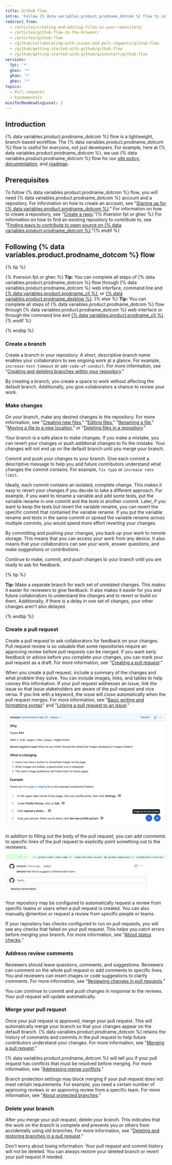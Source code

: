 ```yaml
---
title: GitHub flow
intro: 'Follow {% data variables.product.prodname_dotcom %} flow to collaborate on projects.'
redirect_from:
  - /articles/creating-and-editing-files-in-your-repository/
  - /articles/github-flow-in-the-browser/
  - /articles/github-flow
  - /github/collaborating-with-issues-and-pull-requests/github-flow
  - /github/getting-started-with-github/github-flow
  - /github/getting-started-with-github/quickstart/github-flow
versions:
  fpt: '*'
  ghes: '*'
  ghae: '*'
  ghec: '*'
topics:
  - Pull requests
  - Fundamentals
miniTocMaxHeadingLevel: 3
---
```

## Introduction

{% data variables.product.prodname_dotcom %} flow is a lightweight, branch-based workflow. The {% data variables.product.prodname_dotcom %} flow is useful for everyone, not just developers. For example, here at {% data variables.product.prodname_dotcom %}, we use {% data variables.product.prodname_dotcom %} flow for our [site policy](https://github.com/github/site-policy), [documentation](https://github.com/github/docs), and [roadmap](https://github.com/github/roadmap).

## Prerequisites

To follow {% data variables.product.prodname_dotcom %} flow, you will need {% data variables.product.prodname_dotcom %} account and a repository. For information on how to create an account, see "[Signing up for {% data variables.product.prodname_dotcom %}](/github/getting-started-with-github/signing-up-for-github)." For information on how to create a repository, see "[Create a repo](/github/getting-started-with-github/create-a-repo)."{% ifversion fpt or ghec %} For information on how to find an existing repository to contribute to, see "[Finding ways to contribute to open source on {% data variables.product.prodname_dotcom %}](/github/getting-started-with-github/finding-ways-to-contribute-to-open-source-on-github)."{% endif %}

## Following {% data variables.product.prodname_dotcom %} flow

{% tip %}

{% ifversion fpt or ghec %}
**Tip:** You can complete all steps of {% data variables.product.prodname_dotcom %} flow through {% data variables.product.prodname_dotcom %} web interface, command line and [{% data variables.product.prodname_cli %}](https://cli.github.com), or [{% data variables.product.prodname_desktop %}](/free-pro-team@latest/desktop).
{% else %}
**Tip:** You can complete all steps of {% data variables.product.prodname_dotcom %} flow through {% data variables.product.prodname_dotcom %} web interface or through the command line and [{% data variables.product.prodname_cli %}](https://cli.github.com).
{% endif %}

{% endtip %}

### Create a branch

  Create a branch in your repository. A short, descriptive branch name enables your collaborators to see ongoing work at a glance. For example, `increase-test-timeout` or `add-code-of-conduct`. For more information, see "[Creating and deleting branches within your repository](/github/collaborating-with-issues-and-pull-requests/creating-and-deleting-branches-within-your-repository)."

  By creating a branch, you create a space to work without affecting the default branch. Additionally, you give collaborators a chance to review your work.

### Make changes

On your branch, make any desired changes to the repository. For more information, see "[Creating new files](/articles/creating-new-files)," "[Editing files](/articles/editing-files)," "[Renaming a file](/articles/renaming-a-file)," "[Moving a file to a new location](/articles/moving-a-file-to-a-new-location)," or "[Deleting files in a repository](/github/managing-files-in-a-repository/deleting-files-in-a-repository)."

Your branch is a safe place to make changes. If you make a mistake, you can revert your changes or push additional changes to fix the mistake. Your changes will not end up on the default branch until you merge your branch.

Commit and push your changes to your branch. Give each commit a descriptive message to help you and future contributors understand what changes the commit contains. For example, `fix typo` or `increase rate limit`.

Ideally, each commit contains an isolated, complete change. This makes it easy to revert your changes if you decide to take a different approach. For example, if you want to rename a variable and add some tests, put the variable rename in one commit and the tests in another commit. Later, if you want to keep the tests but revert the variable rename, you can revert the specific commit that contained the variable rename. If you put the variable rename and tests in the same commit or spread the variable rename across multiple commits, you would spend more effort reverting your changes.

By committing and pushing your changes, you back up your work to remote storage. This means that you can access your work from any device. It also means that your collaborators can see your work, answer questions, and make suggestions or contributions.

Continue to make, commit, and push changes to your branch until you are ready to ask for feedback.

{% tip %}

**Tip:** Make a separate branch for each set of unrelated changes. This makes it easier for reviewers to give feedback. It also makes it easier for you and future collaborators to understand the changes and to revert or build on them. Additionally, if there is a delay in one set of changes, your other changes aren't also delayed.

{% endtip %}

### Create a pull request

Create a pull request to ask collaborators for feedback on your changes. Pull request review is so valuable that some repositories require an approving review before pull requests can be merged. If you want early feedback or advice before you complete your changes, you can mark your pull request as a draft. For more information, see "[Creating a pull request](/articles/creating-a-pull-request)."

When you create a pull request, include a summary of the changes and what problem they solve. You can include images, links, and tables to help convey this information. If your pull request addresses an issue, link the issue so that issue stakeholders are aware of the pull request and vice versa. If you link with a keyword, the issue will close automatically when the pull request merges. For more information, see "[Basic writing and formatting syntax](/github/writing-on-github/basic-writing-and-formatting-syntax)" and "[Linking a pull request to an issue](/github/managing-your-work-on-github/linking-a-pull-request-to-an-issue)."

![pull request body](/assets/images/help/pull_requests/pull-request-body.png)

In addition to filling out the body of the pull request, you can add comments to specific lines of the pull request to explicitly point something out to the reviewers.

![pull request comment](/assets/images/help/pull_requests/pull-request-comment.png)

Your repository may be configured to automatically request a review from specific teams or users when a pull request is created. You can also manually @mention or request a review from specific people or teams.

If your repository has checks configured to run on pull requests, you will see any checks that failed on your pull request. This helps you catch errors before merging your branch. For more information, see "[About status checks](/github/collaborating-with-issues-and-pull-requests/about-status-checks)."

### Address review comments

Reviewers should leave questions, comments, and suggestions. Reviewers can comment on the whole pull request or add comments to specific lines. You and reviewers can insert images or code suggestions to clarify comments. For more information, see "[Reviewing changes in pull requests](/github/collaborating-with-issues-and-pull-requests/reviewing-changes-in-pull-requests)."

You can continue to commit and push changes in response to the reviews. Your pull request will update automatically.

### Merge your pull request

Once your pull request is approved, merge your pull request. This will automatically merge your branch so that your changes appear on the default branch. {% data variables.product.prodname_dotcom %} retains the history of comments and commits in the pull request to help future contributors understand your changes. For more information, see "[Merging a pull request](/pull-requests/collaborating-with-pull-requests/incorporating-changes-from-a-pull-request/merging-a-pull-request)."

{% data variables.product.prodname_dotcom %} will tell you if your pull request has conflicts that must be resolved before merging. For more information, see "[Addressing merge conflicts](/github/collaborating-with-issues-and-pull-requests/addressing-merge-conflicts)."

Branch protection settings may block merging if your pull request does not meet certain requirements. For example, you need a certain number of approving reviews or an approving review from a specific team. For more information, see "[About protected branches](/github/administering-a-repository/about-protected-branches)."

### Delete your branch

After you merge your pull request, delete your branch. This indicates that the work on the branch is complete and prevents you or others from accidentally using old branches. For more information, see "[Deleting and restoring branches in a pull request](/github/administering-a-repository/deleting-and-restoring-branches-in-a-pull-request)."

Don't worry about losing information. Your pull request and commit history will not be deleted. You can always restore your deleted branch or revert your pull request if needed.
